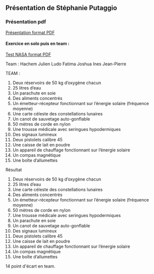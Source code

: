 ## Présentation de Stéphanie Putaggio

### Présentation pdf 

[Présentation format PDF](https://github.com/ejhb/audit/blob/master/2020/12-december/07-agile/pdf/methodes-de-presentation.pdf)

#### Exercice en solo puis en team : 


[Test NASA format PDF](https://github.com/ejhb/audit/blob/master/2020/12-december/07-agile/pdf/test-nasa.pdf)

Team : Hachem Julien Ludo Fatima Joshua Ines Jean-Pierre

TEAM : 

1. Deux réservoirs de 50 kg d’oxygène chacun
2. 25 litres d’eau
3. Un parachute en soie
4. Des aliments concentrés
5. Un émetteur-récepteur fonctionnant sur l’énergie solaire (fréquence moyenne)
6. Une carte céleste des constellations lunaires
7. Un canot de sauvetage auto-gonflable
8. 50 mètres de corde en nylon
9. Une trousse médicale avec seringues hypodermiques
10. Des signaux lumineux
11. Deux pistolets calibre 45
12. Une caisse de lait en poudre
13. Un appareil de chauffage fonctionnant sur l’énergie solaire
14. Un compas magnétique
15. Une boîte d’allumettes

Résultat 

1. Deux réservoirs de 50 kg d’oxygène chacun
2. 25 litres d’eau
3. Une carte céleste des constellations lunaires
4. Des aliments concentrés
5. Un émetteur-récepteur fonctionnant sur l’énergie solaire (fréquence moyenne)
6. 50 mètres de corde en nylon
7. Une trousse médicale avec seringues hypodermiques
8. Un parachute en soie
9. Un canot de sauvetage auto-gonflable
10. Des signaux lumineux
11. Deux pistolets calibre 45
12. Une caisse de lait en poudre
13. Un appareil de chauffage fonctionnant sur l’énergie solaire
14. Un compas magnétique
15. Une boîte d’allumettes

14 point d'écart en team.

